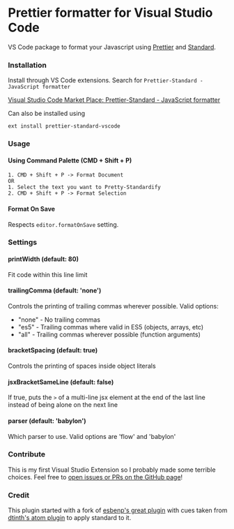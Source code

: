 # Prettier formatter for Visual Studio Code

VS Code package to format your Javascript using [Prettier] and [Standard].

### Installation

Install through VS Code extensions. Search for `Prettier-Standard - JavaScript formatter`

[Visual Studio Code Market Place: Prettier-Standard - JavaScript formatter](https://marketplace.visualstudio.com/items?itemName=numso.prettier-standard-vscode)

Can also be installed using

```
ext install prettier-standard-vscode
```

### Usage

#### Using Command Palette (CMD + Shift + P)

```
1. CMD + Shift + P -> Format Document
OR
1. Select the text you want to Pretty-Standardify
2. CMD + Shift + P -> Format Selection
```

#### Format On Save

Respects `editor.formatOnSave` setting.

### Settings

#### printWidth (default: 80)

Fit code within this line limit

#### trailingComma (default: 'none')
Controls the printing of trailing commas wherever possible. Valid options:
 - "none" - No trailing commas
 - "es5"  - Trailing commas where valid in ES5 (objects, arrays, etc)
 - "all"  - Trailing commas wherever possible (function arguments)

#### bracketSpacing (default: true)
Controls the printing of spaces inside object literals

#### jsxBracketSameLine (default: false)
If true, puts the `>` of a multi-line jsx element at the end of the last line instead of being alone on the next line

#### parser (default: 'babylon')
Which parser to use. Valid options are 'flow' and 'babylon'

### Contribute

This is my first Visual Studio Extension so I probably made some terrible choices. Feel free to [open issues or PRs on the GitHub page][github page]!

### Credit

This plugin started with a fork of [esbenp's great plugin] with cues taken from [dtinth's atom plugin] to apply standard to it.

[Prettier]: https://github.com/prettier/prettier
[Standard]: https://github.com/feross/standard
[esbenp's great plugin]: https://github.com/esbenp/prettier-vscode
[dtinth's atom plugin]: https://github.com/dtinth/prettier-standard-formatter
[github page]: https://github.com/numso/prettier-standard-vscode
